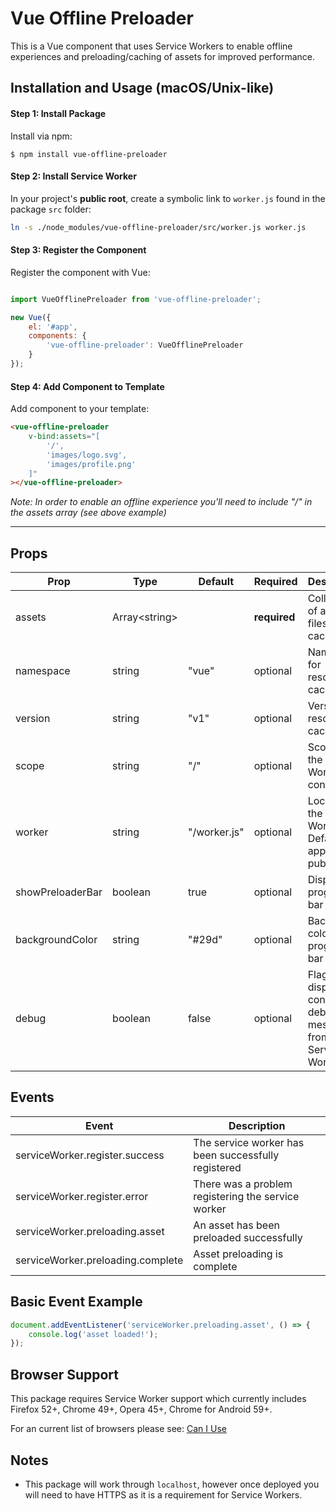 # Vue Offline Preloader

This is a Vue component that uses Service Workers to enable offline experiences and preloading/caching of assets for improved performance. 

## Installation and Usage (macOS/Unix-like)

#### Step 1: Install Package

Install via npm:

```
$ npm install vue-offline-preloader
```

#### Step 2: Install Service Worker

In your project's **public root**, create a symbolic link to `worker.js` found in the package `src` folder:

```bash
ln -s ./node_modules/vue-offline-preloader/src/worker.js worker.js
```

#### Step 3: Register the Component

Register the component with Vue:

```javascript

import VueOfflinePreloader from 'vue-offline-preloader';

new Vue({
    el: '#app',
    components: {
        'vue-offline-preloader': VueOfflinePreloader
    }
});
```

#### Step 4: Add Component to Template

Add component to your template:

```html
<vue-offline-preloader 
    v-bind:assets="[
        '/',
        'images/logo.svg',
        'images/profile.png'
    ]"
></vue-offline-preloader>
```
_Note: In order to enable an offline experience you'll need to include "/" in the assets array (see above example)_

---

## Props

| Prop             | Type                  | Default      | Required     | Description  |
| ---------------- |-----------------------| -------------|--------------|--------------|
| assets           | Array&lt;string&gt;   |              | **required** | Collection of asset files to be cached |
| namespace        | string                | "vue"        | optional     | Namespace for resource cache |
| version          | string                | "v1"         | optional     | Version of resource cache |
| scope            | string                | "/"          | optional     | Scope of the Sevice Worker's control |
| worker           | string                | "/worker.js" | optional     | Location of the Service Worker file. Defaults to app's public root |
| showPreloaderBar | boolean               | true         | optional     | Display progress bar |
| backgroundColor  | string                | "#29d"       | optional     | Background colour of progress bar |
| debug            | boolean               | false        | optional     | Flag to display console.log debugging messages from Service Worker |

## Events

| Event                              | Description  |
| -----------------------------------|--------------|
| serviceWorker.register.success     | The service worker has been successfully registered  |
| serviceWorker.register.error       | There was a problem registering the service worker  |
| serviceWorker.preloading.asset     | An asset has been preloaded successfully  |
| serviceWorker.preloading.complete  | Asset preloading is complete  |


## Basic Event Example

```javascript
document.addEventListener('serviceWorker.preloading.asset', () => {
    console.log('asset loaded!');
});
```
<!-- 
## Tests

```bash
npm test
```

```bash
npm test -- --verbose
``` -->

## Browser Support

This package requires Service Worker support which currently includes Firefox 52+, Chrome 49+, Opera 45+, Chrome for Android 59+.

For an current list of browsers please see: [Can I Use](http://caniuse.com/#feat=serviceworkers)

## Notes

- This package will work through `localhost`, however once deployed you will need to have HTTPS as it is a requirement for Service Workers.